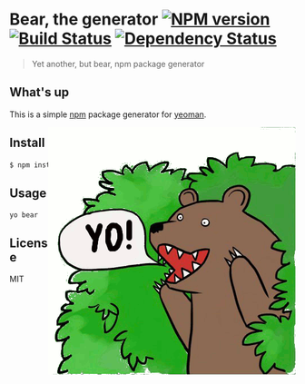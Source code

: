 # Bear, the generator [![NPM version][npm-image]][npm-url] [![Build Status][travis-image]][travis-url] [![Dependency Status][daviddm-image]][daviddm-url]

> Yet another, but bear, npm package generator

## What's up

This is a simple [npm](http://npmjs.org) package generator for [yeoman](http://yeoman.io).

<a href="http://www.sebastienmillon.com/I-Love-You-Bear"><img src="/assets/bear.png" alt="Bear Logo" title="Bear" align="right"/></a>

## Install

```sh
$ npm install -g yo generator-bear
```

## Usage

```shell
yo bear
```

## License

MIT

[npm-image]: https://badge.fury.io/js/generator-bear.svg
[npm-url]: https://npmjs.org/package/generator-bear
[travis-image]: https://travis-ci.org/gobwas/generator-bear.svg?branch=master
[travis-url]: https://travis-ci.org/gobwas/generator-bear
[daviddm-image]: https://david-dm.org/gobwas/generator-bear.svg?theme=shields.io
[daviddm-url]: https://david-dm.org/gobwas/generator-bear
